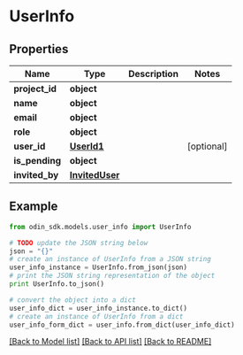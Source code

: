 # UserInfo


## Properties

Name | Type | Description | Notes
------------ | ------------- | ------------- | -------------
**project_id** | **object** |  | 
**name** | **object** |  | 
**email** | **object** |  | 
**role** | **object** |  | 
**user_id** | [**UserId1**](UserId1.md) |  | [optional] 
**is_pending** | **object** |  | 
**invited_by** | [**InvitedUser**](InvitedUser.md) |  | 

## Example

```python
from odin_sdk.models.user_info import UserInfo

# TODO update the JSON string below
json = "{}"
# create an instance of UserInfo from a JSON string
user_info_instance = UserInfo.from_json(json)
# print the JSON string representation of the object
print UserInfo.to_json()

# convert the object into a dict
user_info_dict = user_info_instance.to_dict()
# create an instance of UserInfo from a dict
user_info_form_dict = user_info.from_dict(user_info_dict)
```
[[Back to Model list]](../README.md#documentation-for-models) [[Back to API list]](../README.md#documentation-for-api-endpoints) [[Back to README]](../README.md)


